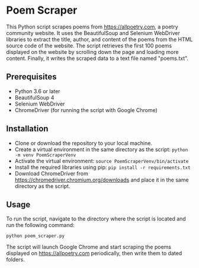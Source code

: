 # Poem Scraper

This Python script scrapes poems from https://allpoetry.com, a poetry community website. It uses the BeautifulSoup and Selenium WebDriver libraries to extract the title, author, and content of the poems from the HTML source code of the website. The script retrieves the first 100 poems displayed on the website by scrolling down the page and loading more content. Finally, it writes the scraped data to a text file named "poems.txt".

## Prerequisites

- Python 3.6 or later
- BeautifulSoup 4
- Selenium WebDriver
- ChromeDriver (for running the script with Google Chrome)

## Installation

- Clone or download the repository to your local machine.
- Create a virtual environment in the same directory as the script: `python -m venv PoemScraperVenv`
- Activate the virtual environment: `source PoemScraperVenv/bin/activate`
- Install the required libraries using pip: `pip install -r requirements.txt`
- Download ChromeDriver from https://chromedriver.chromium.org/downloads and place it in the same directory as the script.

## Usage

To run the script, navigate to the directory where the script is located and run the following command:

```
python poem_scraper.py
```

The script will launch Google Chrome and start scraping the poems displayed on https://allpoetry.com periodically, then write them to dated folders.
